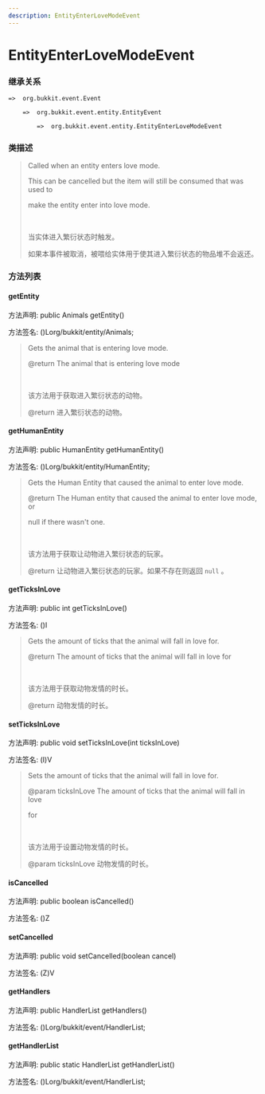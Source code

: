 ```yaml
---
description: EntityEnterLoveModeEvent
---
```


# EntityEnterLoveModeEvent

### 继承关系

    =>  org.bukkit.event.Event

        =>  org.bukkit.event.entity.EntityEvent

            =>  org.bukkit.event.entity.EntityEnterLoveModeEvent

### 类描述

> Called when an entity enters love mode.
> 
> This can be cancelled but the item will still be consumed that was used to
> 
> make the entity enter into love mode.
> 
> <br>
> 
> 当实体进入繁衍状态时触发。
> 
> 如果本事件被取消，被喂给实体用于使其进入繁衍状态的物品堆不会返还。

### 方法列表

#### getEntity

方法声明: public Animals getEntity()

方法签名: ()Lorg/bukkit/entity/Animals;

> Gets the animal that is entering love mode.
> 
> @return The animal that is entering love mode
> 
> <br>
> 
> 该方法用于获取进入繁衍状态的动物。
> 
> @return 进入繁衍状态的动物。

#### getHumanEntity

方法声明: public HumanEntity getHumanEntity()

方法签名: ()Lorg/bukkit/entity/HumanEntity;

> Gets the Human Entity that caused the animal to enter love mode.
> 
> @return The Human entity that caused the animal to enter love mode, or
> 
> null if there wasn't one.
> 
> <br>
> 
> 该方法用于获取让动物进入繁衍状态的玩家。
> 
> @return 让动物进入繁衍状态的玩家。如果不存在则返回 `null` 。

#### getTicksInLove

方法声明: public int getTicksInLove()

方法签名: ()I

> Gets the amount of ticks that the animal will fall in love for.
> 
> @return The amount of ticks that the animal will fall in love for
> 
> <br>
> 
> 该方法用于获取动物发情的时长。
> 
> @return 动物发情的时长。

#### setTicksInLove

方法声明: public void setTicksInLove(int ticksInLove)

方法签名: (I)V

> Sets the amount of ticks that the animal will fall in love for.
> 
> @param ticksInLove The amount of ticks that the animal will fall in love
> 
> for
> 
> <br>
> 
> 该方法用于设置动物发情的时长。
> 
> @param ticksInLove 动物发情的时长。

#### isCancelled

方法声明: public boolean isCancelled()

方法签名: ()Z

#### setCancelled

方法声明: public void setCancelled(boolean cancel)

方法签名: (Z)V

#### getHandlers

方法声明: public HandlerList getHandlers()

方法签名: ()Lorg/bukkit/event/HandlerList;

#### getHandlerList

方法声明: public static HandlerList getHandlerList()

方法签名: ()Lorg/bukkit/event/HandlerList;
